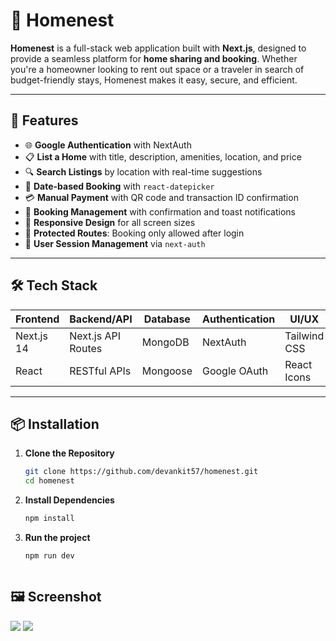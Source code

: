 # 🏡 Homenest

**Homenest** is a full-stack web application built with **Next.js**, designed to provide a seamless platform for **home sharing and booking**. Whether you're a homeowner looking to rent out space or a traveler in search of budget-friendly stays, Homenest makes it easy, secure, and efficient.

---

## 🚀 Features

- 🌐 **Google Authentication** with NextAuth
- 📋 **List a Home** with title, description, amenities, location, and price
- 🔍 **Search Listings** by location with real-time suggestions
- 📆 **Date-based Booking** with `react-datepicker`
- 💳 **Manual Payment** with QR code and transaction ID confirmation
- 🧾 **Booking Management** with confirmation and toast notifications
- 📱 **Responsive Design** for all screen sizes
- 🔐 **Protected Routes**: Booking only allowed after login
- 🧑 **User Session Management** via `next-auth`

---

## 🛠️ Tech Stack

| Frontend      | Backend/API         | Database    | Authentication | UI/UX        |
|---------------|---------------------|-------------|----------------|--------------|
| Next.js 14    | Next.js API Routes  | MongoDB     | NextAuth       | Tailwind CSS |
| React         | RESTful APIs        | Mongoose    | Google OAuth   | React Icons  |

---

## 📦 Installation

1. **Clone the Repository**
   ```bash
   git clone https://github.com/devankit57/homenest.git
   cd homenest
2. **Install Dependencies**
   ```bash
   npm install
3. **Run the project**
   ```bash
   npm run dev



## 🖼️ Screenshot

<img src="./img1.png">

<img src=".//img2.png">


